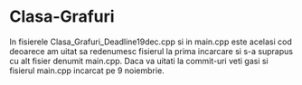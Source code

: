 # Clasa-Grafuri
In fisierele Clasa_Grafuri_Deadline19dec.cpp si in main.cpp este acelasi cod deoarece am uitat sa redenumesc fisierul la prima incarcare 
si s-a suprapus cu alt fisier denumit main.cpp.
Daca va uitati la commit-uri veti gasi si fisierul main.cpp incarcat pe 9 noiembrie.
